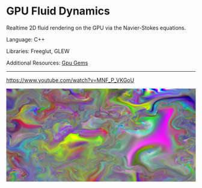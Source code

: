 GPU Fluid Dynamics
==================

Realtime 2D fluid rendering on the GPU via the Navier-Stokes equations.

Language: C++

Libraries: Freeglut, GLEW

Additional Resources:
[Gpu Gems](http://developer.download.nvidia.com/books/HTML/gpugems/gpugems_ch38.html)

---

https://www.youtube.com/watch?v=MNF_P_VKGoU

![example1](https://github.com/orglofch/GPU-Fluid-Dynamics/blob/master/images/example.png)
